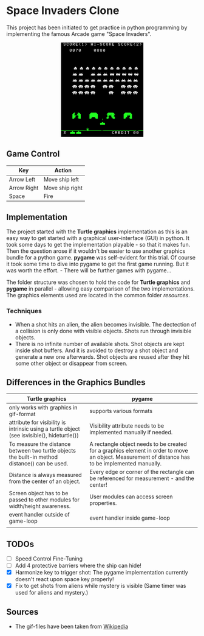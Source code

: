 # Space Invaders Clone
This project has been initiated to get practice in python programming by implementing the famous Arcade game "Space Invaders".
<p align=center>
    <img title="Space Invaders" alt="The famous game Space Invaders" src="resources/SpaceInvaders-Gameplay.gif">
</P>

## Game Control
| Key | Action |
|-----|-----|
| Arrow Left | Move ship left |
| Arrow Right | Move ship right |
| Space | Fire |

## Implementation
The project started with the **Turtle graphics** implementation as this is an easy way to get started with a graphical user-interface (GUI) in python.
It took some days to get the implementation playable - so that it makes fun.
Then the question arose if it wouldn't be easier to use another graphics bundle for a python game.
**pygame** was self-evident for this trial.
Of course it took some time to dive into pygame to get the first game running. But it was worth the effort. - There will be further games with pygame...

The folder structure was chosen to hold the code for **Turtle graphics** and **pygame** in parallel - allowing easy comparison of the two implementations.
The graphics elements used are located in the common folder *resources*.

### Techniques
- When a shot hits an alien, the alien becomes invisible. The dectection of a collision is only done with visible objects.
Shots run through invisible objects.
- There is no infinite number of available shots. Shot objects are kept inside shot buffers.
And it is avoided to destroy a shot object and generate a new one afterwards. Shot objects are reused after they hit some other object or disappear from screen.

## Differences in the Graphics Bundles

| Turtle graphics | pygame |
|-----|-----|
| only works with graphics in gif-format | supports various formats |
| attribute for visibility is intrinsic using a turtle object (see isvisible(), hideturtle()) | Visibility attribute needs to be implemented manually if needed. |
| To measure the distance between two turtle objects the built-in method distance() can be used.| A rectangle object needs to be created for a graphics element in order to move an object. Measurement of distance has to be implemented manually.|
| Distance is always measured from the center of an object. | Every edge or corner of the rectangle can be referenced for measurement - and the center! |
| Screen object has to be passed to other modules for width/height awareness. | User modules can access screen properties. |
| event handler outside of game-loop | event handler inside game-loop |
|||

## TODOs
- [ ] Speed Control Fine-Tuning
- [ ] Add 4 protective barriers where the ship can hide!
- [x] Harmonize key to trigger shot: The pygame implementation currently doesn't react upon space key properly!
- [x] Fix to get shots from aliens while mystery is visible (Same timer was used for aliens and mystery.)

## Sources
- The gif-files have been taken from [Wikipedia](https://en.wikipedia.org/wiki/Space_Invaders)
